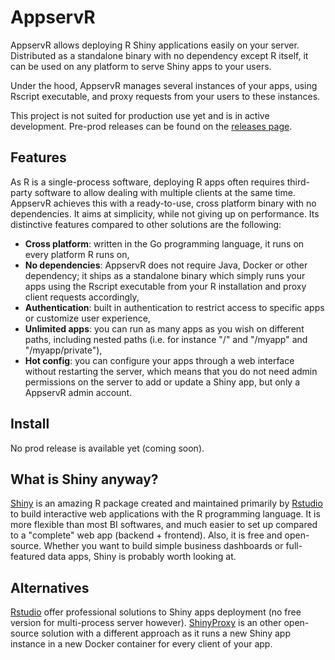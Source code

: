 # AppservR

AppservR allows deploying R Shiny applications easily on your server. Distributed as a standalone binary with no dependency except R itself, it can be used on any platform to serve Shiny apps to your users.

Under the hood, AppservR manages several instances of your apps, using Rscript executable, and proxy requests from your users to these instances.

This project is not suited for production use yet and is in active development. Pre-prod releases can be found on the [releases page](https://github.com/appservR/appservR/releases).

## Features

As R is a single-process software, deploying R apps often requires third-party software to allow dealing with multiple clients at the same time. AppservR achieves this with a ready-to-use, cross platform binary with no dependencies. It aims at simplicity, while not giving up on performance. Its distinctive features compared to other solutions are the following:

* **Cross platform**: written in the Go programming language, it runs on every platform R runs on,
* **No dependencies**: AppservR does not require Java, Docker or other dependency; it ships as a standalone binary which simply runs your apps using the Rscript executable from your R installation and proxy client requests accordingly,
* **Authentication**: built in authentication to restrict access to specific apps or customize user experience,
* **Unlimited apps**: you can run as many apps as you wish on different paths, including nested paths (i.e. for instance "/" and "/myapp" and "/myapp/private"),
* **Hot config**: you can configure your apps through a web interface without restarting the server, which means that you do not need admin permissions on the server to add or update a Shiny app, but only a AppservR admin account.

## Install

No prod release is available yet (coming soon).

## What is Shiny anyway?

[Shiny](https://shiny.rstudio.com/) is an amazing R package created and maintained primarily by [Rstudio](https://rstudio.com) to build interactive web applications with the R programming language. It is more flexible than most BI softwares, and much easier to set up compared to a "complete" web app (backend + frontend). Also, it is free and open-source. Whether you want to build simple business dashboards or full-featured data apps, Shiny is probably worth looking at.

## Alternatives

[Rstudio](https://rstudio.com) offer professional solutions to Shiny apps deployment (no free version for multi-process server however). 
[ShinyProxy](https://www.openanalytics.eu/tags/shinyproxy/) is an other open-source solution with a different approach as it runs a new Shiny app instance in a new Docker container for every client of your app.
